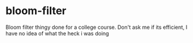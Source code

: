 # bloom-filter

Bloom filter thingy done for a college course. Don't ask me if its efficient, I have no idea of what the heck i was doing

